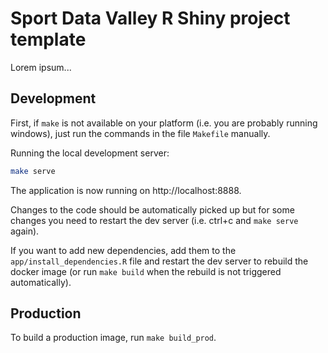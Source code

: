 # Sport Data Valley R Shiny project template

Lorem ipsum...

## Development
First, if `make` is not available on your platform (i.e. you are probably running windows), just run the commands in the file `Makefile` manually.

Running the local development server:
```bash
make serve
```

The application is now running on http://localhost:8888.

Changes to the code should be automatically picked up but for some changes you need to restart the dev server (i.e. ctrl+c and `make serve` again).

If you want to add new dependencies, add them to the `app/install_dependencies.R` file and restart the dev server to rebuild the docker image (or run `make build` when the rebuild is not triggered automatically).

## Production
To build a production image, run `make build_prod`.
